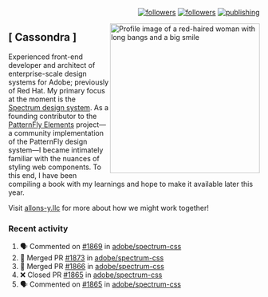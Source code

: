 <p align="right"><a rel="me" href="https://front-end.social/@castastrophe">
    <img alt="followers" title="Follow me on Mastodon" src="https://img.shields.io/mastodon/follow/109297102751309835?domain=https%3A%2F%2Ffront-end.social&label=Follow&logo=mastodon&logoColor=white&style=for-the-badge&labelColor=008080&color=006969"/></a>
  <a href="https://codepen.io/castastrophe/">
    <img alt="followers" title="Follow me on CodePen" src="https://img.shields.io/badge/16-1?color=640464&labelColor=7c007c&style=for-the-badge&logo=codepen&label=Follow"/></a>
<a href="https://castastrophe.medium.com/">
    <img alt="publishing" title="View articles on Medium" src="https://img.shields.io/badge/107-1?color=666&labelColor=444&label=subscribe&logo=medium&logoColor=white&style=for-the-badge"/></a>
    </p>
    
<img align="right" src="https://user-images.githubusercontent.com/1840295/209837133-f6b4d7a5-2117-4634-83b8-a635fb49a96a.png" height="300" alt="Profile image of a red-haired woman with long bangs and a big smile">

## [&nbsp;Cassondra&nbsp;]
    
Experienced front-end developer and architect of enterprise-scale design systems for Adobe; previously of Red Hat. My primary focus at the moment is the [Spectrum design system](https://github.com/adobe/spectrum-css). As a founding contributor to the [PatternFly&nbsp;Elements](https://github.com/patternfly/patternfly-elements) project&mdash;a community implementation of the PatternFly design system&mdash;I became intimately familiar with the nuances of styling web components. To this end, I have been compiling a book with my learnings and hope to make it available later this year.

Visit [allons-y.llc](http://allons-y.llc/) for more about how we might work together!

### Recent activity

<!--START_SECTION:activity-->
1. 🗣 Commented on [#1869](https://github.com/adobe/spectrum-css/issues/1869) in [adobe/spectrum-css](https://github.com/adobe/spectrum-css)
2. 🎉 Merged PR [#1873](https://github.com/adobe/spectrum-css/pull/1873) in [adobe/spectrum-css](https://github.com/adobe/spectrum-css)
3. 🎉 Merged PR [#1866](https://github.com/adobe/spectrum-css/pull/1866) in [adobe/spectrum-css](https://github.com/adobe/spectrum-css)
4. ❌ Closed PR [#1865](https://github.com/adobe/spectrum-css/pull/1865) in [adobe/spectrum-css](https://github.com/adobe/spectrum-css)
5. 🗣 Commented on [#1865](https://github.com/adobe/spectrum-css/issues/1865) in [adobe/spectrum-css](https://github.com/adobe/spectrum-css)
<!--END_SECTION:activity-->
